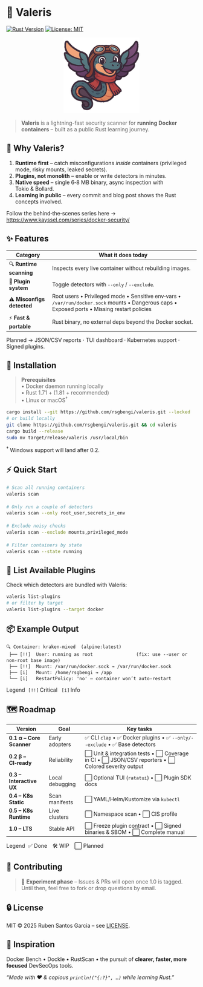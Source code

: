 # 🐉 Valeris

[![Rust Version](https://img.shields.io/badge/Rust-1.71%2B-orange?logo=rust)](https://www.rust-lang.org/)
[![License: MIT](https://img.shields.io/badge/License-MIT-green.svg)](#-license)

<p align="center">
  <img src="logo.webp" alt="Valeris logo" width="200"/>
</p>

> **Valeris** is a lightning-fast security scanner for **running Docker containers** – built as a public Rust learning journey.

## 🎯 Why Valeris?

1. **Runtime first** – catch misconfigurations _inside_ containers (privileged mode, risky mounts, leaked secrets).  
2. **Plugins, not monolith** – enable or write detectors in minutes.  
3. **Native speed** – single 6‑8 MB binary, async inspection with Tokio & Bollard.  
4. **Learning in public** – every commit and blog post shows the Rust concepts involved.

Follow the behind‑the‑scenes series here → <https://www.kayssel.com/series/docker-security/>

## ✨ Features

| Category | What it does today |
|----------|-------------------|
| 🔍 **Runtime scanning** | Inspects every live container without rebuilding images. |
| 🧩 **Plugin system** | Toggle detectors with `--only` / `--exclude`. |
| ⚠️ **Misconfigs detected** | Root users • Privileged mode • Sensitive env‑vars • `/var/run/docker.sock` mounts • Dangerous caps • Exposed ports • Missing restart policies |
| ⚡ **Fast & portable** | Rust binary, no external deps beyond the Docker socket. |

Planned → JSON/CSV reports · TUI dashboard · Kubernetes support · Signed plugins.

## 🚀 Installation

> **Prerequisites**  
> • Docker daemon running locally  
> • Rust 1.71 + (1.81 + recommended)  
> • Linux or macOS<sup>†</sup>

```bash
cargo install --git https://github.com/rsgbengi/valeris.git --locked
# or build locally
git clone https://github.com/rsgbengi/valeris.git && cd valeris
cargo build --release
sudo mv target/release/valeris /usr/local/bin
```

<sup>†</sup> Windows support will land after 0.2.


## ⚡ Quick Start

```bash
# Scan all running containers
valeris scan

# Only run a couple of detectors
valeris scan --only root_user,secrets_in_env

# Exclude noisy checks
valeris scan --exclude mounts,privileged_mode

# Filter containers by state
valeris scan --state running
```

## 🔌 List Available Plugins

Check which detectors are bundled with Valeris:

```bash
valeris list-plugins
# or filter by target
valeris list-plugins --target docker
```

## 📦 Example Output

```
🔍 Container: kraken-mixed  (alpine:latest)
 ├── [!!]  User: running as root                (fix: use --user or non-root base image)
 ├── [!!]  Mount: /var/run/docker.sock → /var/run/docker.sock
 ├── [i]   Mount: /home/rsgbengi → /app
 └── [i]   RestartPolicy: 'no' — container won’t auto-restart
```

Legend  `[!!]` Critical  `[i]` Info

## 🗺 Roadmap

| Version | Goal | Key tasks |
|---------|------|-----------|
| **0.1 α – Core Scanner** | Early adopters | ✅ CLI `clap` • ✅ Docker plugins • ✅ `--only/--exclude` • ✅ Base detectors |
| **0.2 β – CI‑ready** | Reliability | ⬜ Unit & integration tests • ⬜ Coverage in CI • ⬜ JSON/CSV reporters • ⬜ Colored severity output |
| **0.3 – Interactive UX** | Local debugging | ⬜ Optional TUI (`ratatui`) • ⬜ Plugin SDK docs |
| **0.4 – K8s Static** | Scan manifests | ⬜ YAML/Helm/Kustomize via `kubectl` |
| **0.5 – K8s Runtime** | Live clusters | ⬜ Namespace scan • ⬜ CIS profile |
| **1.0 – LTS** | Stable API | ⬜ Freeze plugin contract • ⬜ Signed binaries & SBOM • ⬜ Complete manual |

Legend  ✅ Done 🛠 WIP ⬜ Planned

## 🤝 Contributing

> 🧪 **Experiment phase** – Issues & PRs will open once 1.0 is tagged.  
> Until then, feel free to fork or drop questions by email.


## 🔒 License

MIT © 2025 Ruben Santos Garcia – see [LICENSE](./LICENSE.md).

## 🧠 Inspiration

Docker Bench • Dockle • RustScan • the pursuit of **clearer, faster, more focused** DevSecOps tools.

_“Made with ❤️ & copious `println!("{:?}", …)` while learning Rust.”_
